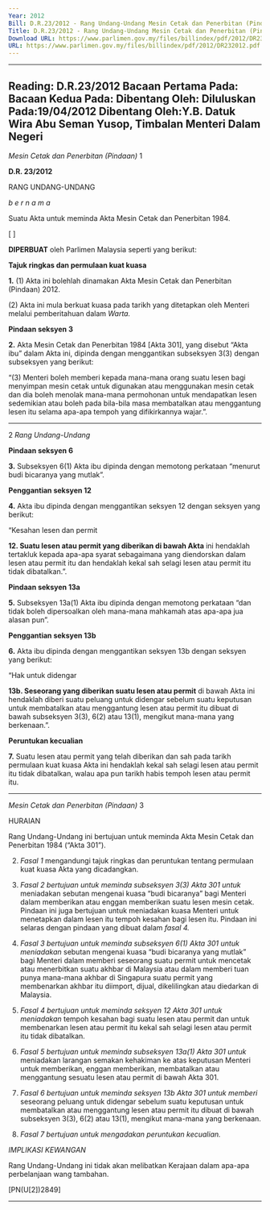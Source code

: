 ```yaml
---
Year: 2012
Bill: D.R.23/2012 - Rang Undang-Undang Mesin Cetak dan Penerbitan (Pindaan) 2012 (Lulus)
Title: D.R.23/2012 - Rang Undang-Undang Mesin Cetak dan Penerbitan (Pindaan) 2012 (Lulus)
Download URL: https://www.parlimen.gov.my/files/billindex/pdf/2012/DR232012.pdf
URL: https://www.parlimen.gov.my/files/billindex/pdf/2012/DR232012.pdf
---
```

---
Reading:
D.R.23/2012
Bacaan Pertama Pada:
Bacaan Kedua Pada:
Dibentang Oleh:
Diluluskan Pada:19/04/2012
Dibentang Oleh:Y.B. Datuk Wira Abu Seman Yusop, Timbalan Menteri Dalam Negeri
---

_Mesin Cetak dan Penerbitan (Pindaan)_ 1

**D.R. 23/2012**

RANG UNDANG-UNDANG

_b e r n a m a_

Suatu Akta untuk meminda Akta Mesin Cetak dan Penerbitan
1984.

[ ]

**DIPERBUAT** oleh Parlimen Malaysia seperti yang berikut:

**Tajuk ringkas dan permulaan kuat kuasa**

**1.** (1) Akta ini bolehlah dinamakan Akta Mesin Cetak dan
Penerbitan (Pindaan) 2012.

(2) Akta ini mula berkuat kuasa pada tarikh yang ditetapkan
oleh Menteri melalui pemberitahuan dalam _Warta._

**Pindaan seksyen 3**

**2.** Akta Mesin Cetak dan Penerbitan 1984 [Akta 301], yang
disebut “Akta ibu” dalam Akta ini, dipinda dengan menggantikan
subseksyen 3(3) dengan subseksyen yang berikut:

“(3) Menteri boleh memberi kepada mana-mana orang suatu
lesen bagi menyimpan mesin cetak untuk digunakan atau
menggunakan mesin cetak dan dia boleh menolak mana-mana
permohonan untuk mendapatkan lesen sedemikian atau boleh
pada bila-bila masa membatalkan atau menggantung lesen itu
selama apa-apa tempoh yang difikirkannya wajar.”.


-----

2 _Rang Undang-Undang_

**Pindaan seksyen 6**

**3.** Subseksyen 6(1) Akta ibu dipinda dengan memotong perkataan
“menurut budi bicaranya yang mutlak”.

**Penggantian seksyen 12**

**4.** Akta ibu dipinda dengan menggantikan seksyen 12 dengan
seksyen yang berikut:

“Kesahan lesen dan permit

**12. Suatu lesen atau permit yang diberikan di bawah Akta**
ini hendaklah tertakluk kepada apa-apa syarat sebagaimana
yang diendorskan dalam lesen atau permit itu dan hendaklah
kekal sah selagi lesen atau permit itu tidak dibatalkan.”.

**Pindaan seksyen 13a**

**5.** Subseksyen 13a(1) Akta ibu dipinda dengan memotong perkataan
“dan tidak boleh dipersoalkan oleh mana-mana mahkamah atas
apa-apa jua alasan pun”.

**Penggantian seksyen 13b**

**6.** Akta ibu dipinda dengan menggantikan seksyen 13b dengan
seksyen yang berikut:

“Hak untuk didengar

**13b. Seseorang yang diberikan suatu lesen atau permit**
di bawah Akta ini hendaklah diberi suatu peluang untuk
didengar sebelum suatu keputusan untuk membatalkan
atau menggantung lesen atau permit itu dibuat di bawah
subseksyen 3(3), 6(2) atau 13(1), mengikut mana-mana yang
berkenaan.”.

**Peruntukan kecualian**

**7.** Suatu lesen atau permit yang telah diberikan dan sah pada
tarikh permulaan kuat kuasa Akta ini hendaklah kekal sah selagi
lesen atau permit itu tidak dibatalkan, walau apa pun tarikh habis
tempoh lesen atau permit itu.


-----

_Mesin Cetak dan Penerbitan (Pindaan)_ 3

HURAIAN

Rang Undang-Undang ini bertujuan untuk meminda Akta Mesin Cetak dan
Penerbitan 1984 (“Akta 301”).

2. _Fasal 1_ mengandungi tajuk ringkas dan peruntukan tentang permulaan
kuat kuasa Akta yang dicadangkan.

3. _Fasal 2 bertujuan untuk meminda subseksyen 3(3) Akta 301 untuk_
meniadakan sebutan mengenai kuasa “budi bicaranya” bagi Menteri dalam
memberikan atau enggan memberikan suatu lesen mesin cetak. Pindaan ini
juga bertujuan untuk meniadakan kuasa Menteri untuk menetapkan dalam lesen
itu tempoh kesahan bagi lesen itu. Pindaan ini selaras dengan pindaan yang
dibuat dalam _fasal 4._

4. _Fasal 3 bertujuan untuk meminda subseksyen 6(1) Akta 301 untuk meniadakan_
sebutan mengenai kuasa “budi bicaranya yang mutlak” bagi Menteri dalam
memberi seseorang suatu permit untuk mencetak atau menerbitkan suatu akhbar
di Malaysia atau dalam memberi tuan punya mana-mana akhbar di Singapura
suatu permit yang membenarkan akhbar itu diimport, dijual, dikelilingkan atau
diedarkan di Malaysia.

5. _Fasal 4 bertujuan untuk meminda seksyen 12 Akta 301 untuk meniadakan_
tempoh kesahan bagi suatu lesen atau permit dan untuk membenarkan lesen
atau permit itu kekal sah selagi lesen atau permit itu tidak dibatalkan.

6. _Fasal 5 bertujuan untuk meminda subseksyen 13a(1) Akta 301 untuk_
meniadakan larangan semakan kehakiman ke atas keputusan Menteri untuk
memberikan, enggan memberikan, membatalkan atau menggantung sesuatu
lesen atau permit di bawah Akta 301.

7. _Fasal 6 bertujuan untuk meminda seksyen 13b Akta 301 untuk memberi_
seseorang peluang untuk didengar sebelum suatu keputusan untuk membatalkan
atau menggantung lesen atau permit itu dibuat di bawah subseksyen 3(3), 6(2)
atau 13(1), mengikut mana-mana yang berkenaan.

8. _Fasal 7 bertujuan untuk mengadakan peruntukan kecualian._

_IMPLIKASI KEWANGAN_

Rang Undang-Undang ini tidak akan melibatkan Kerajaan dalam apa-apa
perbelanjaan wang tambahan.

[PN(U[2])2849]


-----


